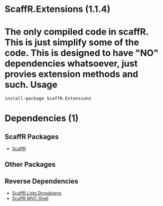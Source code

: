 ﻿ScaffR.Extensions (1.1.4)
======
The only compiled code in scaffR.  This is just simplify some of the code.  This is designed to have "NO" dependencies whatsoever, just provies extension methods and such.
Usage
======
<pre>install-package ScaffR.Extensions</pre>
Dependencies (1)
=====

ScaffR Packages
------
* [ScaffR](https://github.com/wcpro/ScaffR/tree/master/src/ScaffR)

Other Packages
------

Reverse Dependencies
-----
* [ScaffR.Lists.Dropdowns](https://github.com/wcpro/ScaffR/tree/master/src/ScaffR.Lists.Dropdowns)
* [ScaffR.MVC.Shell](https://github.com/wcpro/ScaffR/tree/master/src/ScaffR.MVC.Shell)
